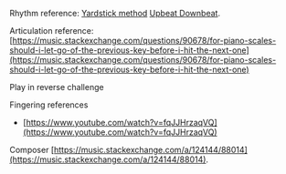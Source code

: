 
Rhythm reference: [Yardstick method](https://www.youtube.com/watch?v=8Sw_trDFJw8)
[Upbeat Downbeat](https://en.wikipedia.org/wiki/Beat_(music)#Downbeat).

Articulation reference: [https://music.stackexchange.com/questions/90678/for-piano-scales-should-i-let-go-of-the-previous-key-before-i-hit-the-next-one](https://music.stackexchange.com/questions/90678/for-piano-scales-should-i-let-go-of-the-previous-key-before-i-hit-the-next-one)


Play in reverse challenge

Fingering references  
 - [https://www.youtube.com/watch?v=fqJJHrzaqVQ](https://www.youtube.com/watch?v=fqJJHrzaqVQ)


Composer [https://music.stackexchange.com/a/124144/88014](https://music.stackexchange.com/a/124144/88014).
